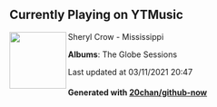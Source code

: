 ## Currently Playing on YTMusic

[<img align="left" width="100" src="https://lh3.googleusercontent.com/yV9729eYCC3OBtK8ORb4HlsNp6JvGOokmL0Uk3a97KuCFdRUDpjYVU2OZ6h5i6tUHEXIuVu5wGOd1nrPyA">](https://music.youtube.com/watch?v=PIKuZjztmhM)

Sheryl Crow - Mississippi

**Albums**: The Globe Sessions

Last updated at 03/11/2021 20:47

#### Generated with [20chan/github-now](https://github.com/20chan/github-now)


<!--
**20chan/20chan** is a ✨ _special_ ✨ repository because its `README.md` (this file) appears on your GitHub profile.

Here are some ideas to get you started:

- 🔭 I’m currently working on ...
- 🌱 I’m currently learning ...
- 👯 I’m looking to collaborate on ...
- 🤔 I’m looking for help with ...
- 💬 Ask me about ...
- 📫 How to reach me: ...
- 😄 Pronouns: ...
- ⚡ Fun fact: ...
-->
